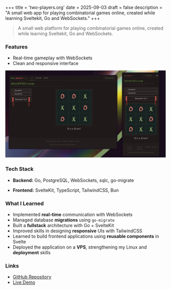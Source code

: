 +++
title = 'two-players.org'
date = 2025-09-03
draft = false
description = "A small web app for playing combinatorial games online, created while learning Sveltekit, Go and WebSockets."
+++

> A small web platform for playing combinatorial games online, created while learning Sveltekit, Go and WebSockets.

### Features
- Real-time gameplay with WebSockets
- Clean and responsive interface

![A match of tic-tac-toe in two-players.org](tic-tac-toe.webp)

### Tech Stack
- **Backend:** Go, PostgreSQL, WebSockets, sqlc, go-migrate

- **Frontend:** SvelteKit, TypeScript, TailwindCSS, Bun

### What I Learned
- Implemented **real-time** communication with WebSockets
- Managed database **migrations** using `go-migrate`
- Built a **fullstack** architecture with Go + SvelteKit
- Improved skills in designing **responsive** UIs with TailwindCSS
- Learned to build frontend applications using **reusable components** in Svelte
- Deployed the application on a **VPS**, strengthening my Linux and **deployment** skills

### Links
- [GitHub Repository](https://github.com/DCCXXV/two-players.org)
- [Live Demo](https://two-players.org)
